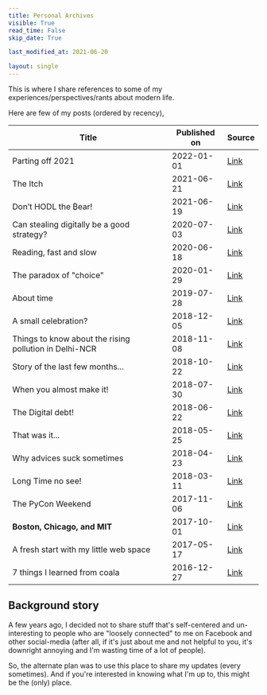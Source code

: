 ```yaml
---
title: Personal Archives
visible: True
read_time: False
skip_date: True

last_modified_at: 2021-06-20

layout: single
---
```


This is where I share references to some of my experiences/perspectives/rants about modern life.

Here are few of my posts (ordered by recency),

| Title             | Published on | Source                                             |
|-------------------|--------------|----------------------------------------------------|
| Parting off 2021 | 2022-01-01 | [Link](https://www.satwikkansal.xyz/archives/personal/Parting-off-2021/) |
| The Itch | 2021-06-21 | [Link](/archives/personal/the-itch) | 
| Don’t HODL the ₿ear! | 2021-06-19 | [Link](https://satwikkansal.medium.com/dont-hodl-the-ear-8636ee9ca2d0) | 
| Can stealing digitally be a good strategy? | 2020-07-03 | [Link](https://medium.com/@satwikkansal/can-stealing-be-a-good-strategy-75e5dcb473ea) |
| Reading, fast and slow| 2020-06-18 | [Link](https://medium.com/@satwikkansal/reading-fast-and-slow-f3b5c41d444d) |
| The paradox of "choice" | 2020-01-29 | [Link](https://medium.com/@satwikkansal/the-paradox-of-choice-673ffc6271ce) |
| About time | 2019-07-28 | [Link](/archives/personal/about-time/)
| A small celebration? | 2018-12-05 | [Link](/archives/personal/python/A-small-celebration/)
| Things to know about the rising pollution in Delhi-NCR | 2018-11-08 | [Link](https://medium.com/the-gullible-indian/things-to-know-about-rising-pollution-in-delhi-ncr-3b9474ef518a) |
| Story of the last few months... | 2018-10-22 | [Link](/archives/personal/story-of-last-few-months/)
| When you almost make it!      | 2018-07-30   | [Link](/archives/personal/when-you-almost-make-it/)      |
| The Digital debt!      | 2018-06-22   | [Link](/archives/personal/the-digital-debt/)      |
| That was it...      | 2018-05-25   | [Link](/archives/personal/That-was-it/)      |
| Why advices suck sometimes      | 2018-04-23   | [Link](/archives/personal/why-advices-suck-sometimes/)      |
| Long Time no see! | 2018-03-11   | [Link](/archives/personal/Long-Time-No-See/) |
| The PyCon Weekend | 2017-11-06 | [Link](/archives/personal/python/The-PyCon-Weekend/) |
| **Boston, Chicago, and MIT** | 2017-10-01 | [Link](/archives/personal/a-week-at-MIT/) |
| A fresh start with my little web space | 2017-05-17 | [Link](/archives/personal/a-fresh-start/) |
| 7 things I learned from coala | 2016-12-27 | [Link](/archives/oss/7-things-i-learned-from-coala/) |

## Background story

A few years ago, I decided not to share stuff that's self-centered and un-interesting to people who are "loosely connected" to me on Facebook and other social-media (after all, if it's just about me and not helpful to you, it's downright annoying and I'm wasting time of a lot of people).

So, the alternate plan was to use this place to share my updates (every sometimes). And if you're interested in knowing what I'm up to, this might be the (only) place.
